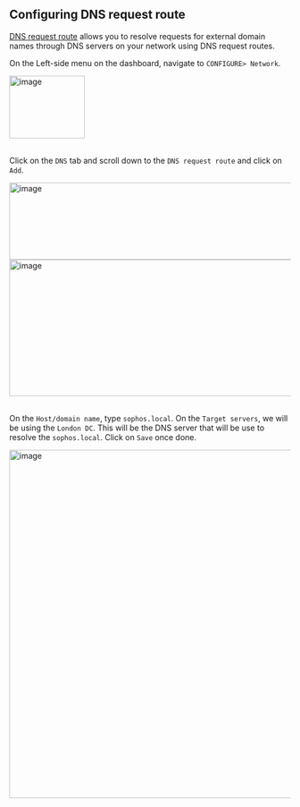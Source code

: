 ## Configuring DNS request route

[DNS request route](https://docs.sophos.com/nsg/sophos-firewall/18.5/Help/en-us/webhelp/onlinehelp/AdministratorHelp/Network/DNS/NetworkDNSRequestRouteAdd/index.html) allows you to resolve requests for external domain names through DNS servers on your network using DNS request routes.
<br>

On the Left-side menu on the dashboard, navigate to ```CONFIGURE> Network```.

<img width="135" height="112" alt="image" src="https://github.com/user-attachments/assets/507780ec-d006-4056-b93f-020591bc2b5d" />
<br>
<br>

Click on the ```DNS``` tab and scroll down to the ```DNS request route``` and click on ```Add```.

<img width="710" height="138" alt="image" src="https://github.com/user-attachments/assets/aa727be2-d83d-4c4e-a1a5-12607211345b" />
<br>

<img width="1047" height="244" alt="image" src="https://github.com/user-attachments/assets/b7ac044f-3bbb-45d8-9199-17b0a462dd79" />
<br>
<br>

On the ```Host/domain name```, type ```sophos.local```. On the ```Target servers```, we will be using the ```London DC```. This will be the DNS server that will be use to resolve the ```sophos.local```. Click on ```Save``` once done.

<img width="823" height="623" alt="image" src="https://github.com/user-attachments/assets/106c76e3-d44d-430d-80ae-38d3fd044160" />
<br>
<br>









